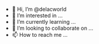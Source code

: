 - 👋 Hi, I’m @delacworld
- 👀 I’m interested in ...
- 🌱 I’m currently learning ...
- 💞️ I’m looking to collaborate on ...
- 📫 How to reach me ...

<!---
delacworld/delacworld is a ✨ special ✨ repository because its `README.md` (this file) appears on your GitHub profile.
You can click the Preview link to take a look at your changes.
--->
